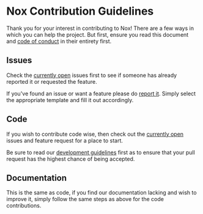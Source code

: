 # Nox Contribution Guidelines

Thank you for your interest in contributing to Nox! There are a few ways in which you can help the project. But first, ensure you read this document and [code of conduct](https://github.com/lethalbit/Nox/blob/main/CODE_OF_CONDUCT.md) in their entirety first.

## Issues

Check the [currently open](https://github.com/lethalbit/Nox/issues?q=is%3Aissue+is%3Aopen) issues first to see if someone has already reported it or requested the feature.

If you've found an issue or want a feature please do [report it](https://github.com/lethalbit/Nox/issues/new/choose). Simply select the appropriate template and fill it out accordingly. 

## Code

If you wish to contribute code wise, then check out the [currently open](https://github.com/lethalbit/Nox/issues?q=is%3Aissue+is%3Aopen) issues and feature request for a place to start.

Be sure to read our [development guidelines](https://github.com/lethalbit/Nox/blob/main/DEVELOPMENT_GUIDELINES.md) first as to ensure that your pull request has the highest chance of being accepted.

## Documentation

This is the same as code, if you find our documentation lacking and wish to improve it, simply follow the same steps as above for the code contributions.

